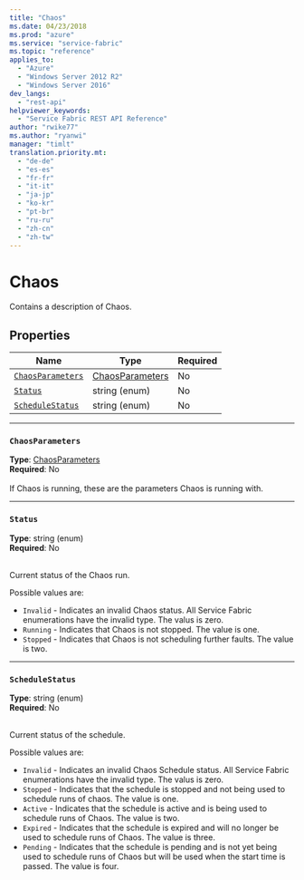 ```yaml
---
title: "Chaos"
ms.date: 04/23/2018
ms.prod: "azure"
ms.service: "service-fabric"
ms.topic: "reference"
applies_to: 
  - "Azure"
  - "Windows Server 2012 R2"
  - "Windows Server 2016"
dev_langs: 
  - "rest-api"
helpviewer_keywords: 
  - "Service Fabric REST API Reference"
author: "rwike77"
ms.author: "ryanwi"
manager: "timlt"
translation.priority.mt: 
  - "de-de"
  - "es-es"
  - "fr-fr"
  - "it-it"
  - "ja-jp"
  - "ko-kr"
  - "pt-br"
  - "ru-ru"
  - "zh-cn"
  - "zh-tw"
---
```

# Chaos

Contains a description of Chaos.


## Properties
| Name | Type | Required |
| --- | --- | --- |
| [`ChaosParameters`](#chaosparameters) | [ChaosParameters](sfclient-v62-model-chaosparameters.md) | No |
| [`Status`](#status) | string (enum) | No |
| [`ScheduleStatus`](#schedulestatus) | string (enum) | No |

____
### `ChaosParameters`
__Type__: [ChaosParameters](sfclient-v62-model-chaosparameters.md) <br/>
__Required__: No<br/>
<br/>
If Chaos is running, these are the parameters Chaos is running with.

____
### `Status`
__Type__: string (enum) <br/>
__Required__: No<br/>
<br/>


Current status of the Chaos run.


Possible values are: 

  - `Invalid` - Indicates an invalid Chaos status. All Service Fabric enumerations have the invalid type. The valus is zero.
  - `Running` - Indicates that Chaos is not stopped. The value is one.
  - `Stopped` - Indicates that Chaos is not scheduling further faults. The value is two.



____
### `ScheduleStatus`
__Type__: string (enum) <br/>
__Required__: No<br/>
<br/>


Current status of the schedule.


Possible values are: 

  - `Invalid` - Indicates an invalid Chaos Schedule status. All Service Fabric enumerations have the invalid type. The valus is zero.
  - `Stopped` - Indicates that the schedule is stopped and not being used to schedule runs of chaos. The value is one.
  - `Active` - Indicates that the schedule is active and is being used to schedule runs of Chaos. The value is two.
  - `Expired` - Indicates that the schedule is expired and will no longer be used to schedule runs of Chaos. The value is three.
  - `Pending` - Indicates that the schedule is pending and is not yet being used to schedule runs of Chaos but will be used when the start time is passed. The value is four.


